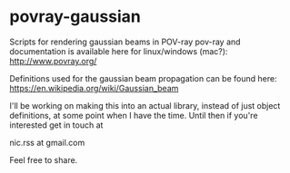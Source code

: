 povray-gaussian
===============

Scripts for rendering gaussian beams in POV-ray
pov-ray and documentation is available here for linux/windows (mac?):
http://www.povray.org/

Definitions used for the gaussian beam propagation can be found here:
https://en.wikipedia.org/wiki/Gaussian_beam

I'll be working on making this into an actual library, instead of just object definitions, at some point when I have the time.
Until then if you're interested get in touch at 

nic.rss at gmail.com

Feel free to share.

